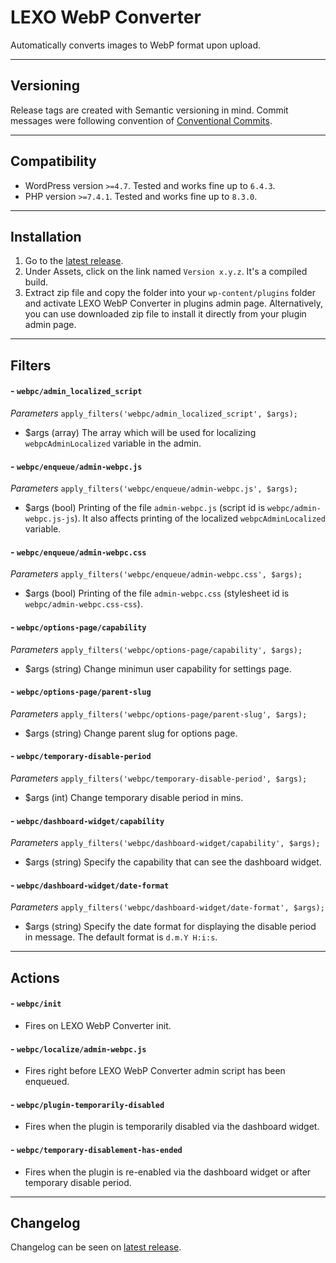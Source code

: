 # LEXO WebP Converter
Automatically converts images to WebP format upon upload.

---
## Versioning
Release tags are created with Semantic versioning in mind. Commit messages were following convention of [Conventional Commits](https://www.conventionalcommits.org/).

---
## Compatibility
- WordPress version `>=4.7`. Tested and works fine up to `6.4.3`.
- PHP version `>=7.4.1`. Tested and works fine up to `8.3.0`.

---
## Installation
1. Go to the [latest release](https://github.com/lexo-ch/webp-converter/releases/latest/).
2. Under Assets, click on the link named `Version x.y.z`. It's a compiled build.
3. Extract zip file and copy the folder into your `wp-content/plugins` folder and activate LEXO WebP Converter in plugins admin page. Alternatively, you can use downloaded zip file to install it directly from your plugin admin page.

---
## Filters
#### - `webpc/admin_localized_script`
*Parameters*
`apply_filters('webpc/admin_localized_script', $args);`
- $args (array) The array which will be used for localizing `webpcAdminLocalized` variable in the admin.

#### - `webpc/enqueue/admin-webpc.js`
*Parameters*
`apply_filters('webpc/enqueue/admin-webpc.js', $args);`
- $args (bool) Printing of the file `admin-webpc.js` (script id is `webpc/admin-webpc.js-js`). It also affects printing of the localized `webpcAdminLocalized` variable.

#### - `webpc/enqueue/admin-webpc.css`
*Parameters*
`apply_filters('webpc/enqueue/admin-webpc.css', $args);`
- $args (bool) Printing of the file `admin-webpc.css` (stylesheet id is `webpc/admin-webpc.css-css`).

#### - `webpc/options-page/capability`
*Parameters*
`apply_filters('webpc/options-page/capability', $args);`
- $args (string) Change minimun user capability for settings page.

#### - `webpc/options-page/parent-slug`
*Parameters*
`apply_filters('webpc/options-page/parent-slug', $args);`
- $args (string) Change parent slug for options page.

#### - `webpc/temporary-disable-period`
*Parameters*
`apply_filters('webpc/temporary-disable-period', $args);`
- $args (int) Change temporary disable period in mins.

#### - `webpc/dashboard-widget/capability`
*Parameters*
`apply_filters('webpc/dashboard-widget/capability', $args);`
- $args (string) Specify the capability that can see the dashboard widget.

#### - `webpc/dashboard-widget/date-format`
*Parameters*
`apply_filters('webpc/dashboard-widget/date-format', $args);`
- $args (string) Specify the date format for displaying the disable period in message. The default format is `d.m.Y H:i:s`.

---
## Actions
#### - `webpc/init`
- Fires on LEXO WebP Converter init.

#### - `webpc/localize/admin-webpc.js`
- Fires right before LEXO WebP Converter admin script has been enqueued.

#### - `webpc/plugin-temporarily-disabled`
- Fires when the plugin is temporarily disabled via the dashboard widget.

#### - `webpc/temporary-disablement-has-ended`
- Fires when the plugin is re-enabled via the dashboard widget or after temporary disable period.

---
## Changelog
Changelog can be seen on [latest release](https://github.com/lexo-ch/webp-converter/releases/latest/).
